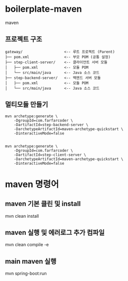 # boilerplate-maven
maven

## 프로젝트 구조
 
```text
gateway/                   <-- 루트 프로젝트 (Parent)  
├── pom.xml                <-- 부모 POM (공통 설정)  
├── step-client-server/    <-- 클라이언트 서버 모듈  
│   ├── pom.xml            <-- 모듈 POM  
│   └── src/main/java      <-- Java 소스 코드  
├── step-backend-server/   <-- 백엔드 서버 모듈  
│   ├── pom.xml            <-- 모듈 POM  
│   └── src/main/java      <-- Java 소스 코드 
```

## 멀티모듈 만들기 
```
mvn archetype:generate \
    -DgroupId=com.farfarcoder \
    -DartifactId=step-backend-server \
    -DarchetypeArtifactId=maven-archetype-quickstart \
    -DinteractiveMode=false
    
    
mvn archetype:generate \
    -DgroupId=com.farfarcoder \
    -DartifactId=step-client-server \
    -DarchetypeArtifactId=maven-archetype-quickstart \
    -DinteractiveMode=false    
```


# maven 명령어

## maven 기본 클린 및 install
mvn clean install
## maven 실행 및 에러로그 추가 컴파일
mvn clean compile -e
## main maven 실행
mvn spring-boot:run